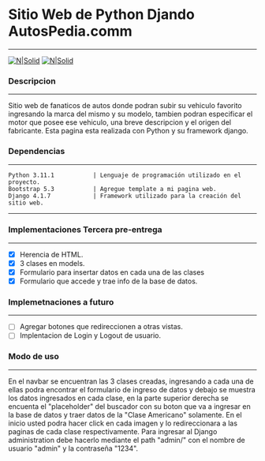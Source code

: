 #  Sitio Web de Python Djando AutosPedia.comm 
---
[![N|Solid](https://www.milinux.es/wp-content/uploads/2019/01/python-256x256.png)](https://nodesource.com/products/nsolid) [![N|Solid](https://cdn.iconscout.com/icon/free/png-256/django-11-1175036.png)](https://nodesource.com/products/nsolid) 

### Descripcion
---
Sitio web de fanaticos de autos donde podran subir su vehiculo favorito ingresando la marca del mismo y su modelo, tambien podran especificar el motor que posee ese vehiculo, una breve descripcion y el origen del fabricante. Esta pagina esta realizada con Python y su framework django.

### Dependencias
---

    Python 3.11.1           | Lenguaje de programación utilizado en el proyecto.
    Bootstrap 5.3           | Agregue template a mi pagina web.
    Django 4.1.7            | Framework utilizado para la creación del sitio web.  
---


### Implementaciones Tercera pre-entrega
---
- [x] Herencia de HTML.
- [x] 3 clases en models.
- [x] Formulario para insertar datos en cada una de las clases
- [x] Formulario que accede y trae info de la base de datos.

### Implemetnaciones a futuro
---
- [ ] Agregar botones que redireccionen a otras vistas.
- [ ] Implentacion de Login y Logout de usuario.

### Modo de uso
--- 
En el navbar se encuentran las 3 clases creadas, ingresando a cada una de ellas podra encontrar el formulario de ingreso de datos y debajo se muestra los datos ingresados en cada clase, en la parte superior derecha se encuenta el "placeholder" del buscador con su boton que va a ingresar en la base de datos y traer datos de la "Clase Americano" solamente. En el inicio usted podra hacer click en cada imagen y lo redireccionara a las paginas de cada clase respectivamente.
Para ingresar al Django administration debe hacerlo mediante el path "admin/" con el nombre de usuario "admin" y la contraseña "1234".